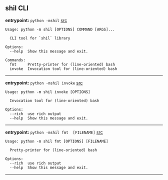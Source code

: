 

## shil CLI



**entrypoint:** `python -mshil` [src](src/shil/__main__.py)



```
Usage: python -m shil [OPTIONS] COMMAND [ARGS]...

  CLI tool for `shil` library

Options:
  --help  Show this message and exit.

Commands:
  fmt     Pretty-printer for (line-oriented) bash
  invoke  Invocation tool for (line-oriented) bash

```


<hr/>

**entrypoint:** `python -mshil invoke` [src](src/shil/__main__.py)



```
Usage: python -m shil invoke [OPTIONS]

  Invocation tool for (line-oriented) bash

Options:
  --rich  use rich output
  --help  Show this message and exit.

```


<hr/>

**entrypoint:** `python -mshil fmt  [FILENAME]` [src](src/shil/__main__.py)



```
Usage: python -m shil fmt [OPTIONS] [FILENAME]

  Pretty-printer for (line-oriented) bash

Options:
  --rich  use rich output
  --help  Show this message and exit.

```


<hr/>

